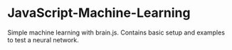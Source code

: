 # JavaScript-Machine-Learning

Simple machine learning with brain.js. Contains basic setup and examples to test a neural network.
